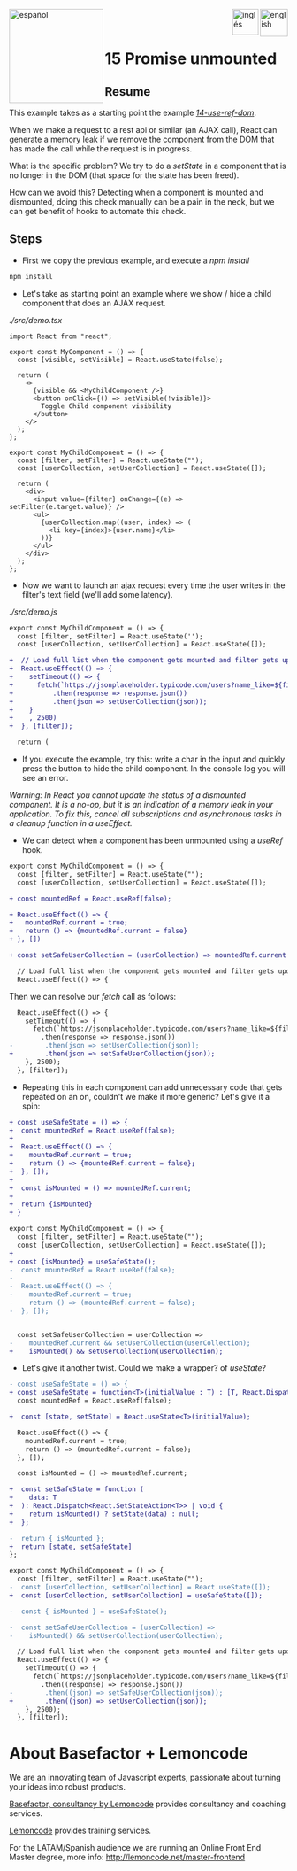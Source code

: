 
[<img align="left" src="https://images.squarespace-cdn.com/content/v1/56cdb491a3360cdd18de5e16/1536155167931-3JJ7O74IM4QP88L0RQS9/3_200.png" alt="español" width="170"/>](https://lemoncode.net/) 


[<img align="right" src="https://upload.wikimedia.org/wikipedia/commons/thumb/7/7c/Spain_flag_icon.svg/1200px-Spain_flag_icon.svg.png" alt="english" width="50"/>](https://github.com/Lemoncode/react-hooks-by-example/blob/master/15-promise-unmounted/Readme_es.md)
[<img align="right" src="https://assets.stickpng.com/images/580b585b2edbce24c47b2836.png" alt="inglés" width="47"/>](https://github.com/Lemoncode/react-hooks-by-example/blob/master/15-promise-unmounted/Readme.md)
  
<br>
<br>


# 15 Promise unmounted

## Resume

This example takes as a starting point the example [_14-use-ref-dom_](https://github.com/Lemoncode/react-hooks-by-example/blob/master/14-use-ref-dom).

When we make a request to a rest api or similar (an AJAX call),
React can generate a memory leak if we remove the component from the DOM that has
made the call while the request is in progress.

What is the specific problem? We try to do a _setState_ in a
component that is no longer in the DOM (that space for the state has been freed).

How can we avoid this? Detecting when a component is mounted and dismounted, doing
this check manually can be a pain in the neck, but we can get benefit of hooks
to automate this check.

## Steps

- First we copy the previous example, and execute a _npm install_

```bash
npm install
```

- Let's take as starting point an example where we show / hide a child
  component that does an AJAX request.

_./src/demo.tsx_

```tsx
import React from "react";

export const MyComponent = () => {
  const [visible, setVisible] = React.useState(false);

  return (
    <>
      {visible && <MyChildComponent />}
      <button onClick={() => setVisible(!visible)}>
        Toggle Child component visibility
      </button>
    </>
  );
};

export const MyChildComponent = () => {
  const [filter, setFilter] = React.useState("");
  const [userCollection, setUserCollection] = React.useState([]);

  return (
    <div>
      <input value={filter} onChange={(e) => setFilter(e.target.value)} />
      <ul>
        {userCollection.map((user, index) => (
          <li key={index}>{user.name}</li>
        ))}
      </ul>
    </div>
  );
};
```

- Now we want to launch an ajax request every time the user writes in the filter's text field (we'll add some latency).

_./src/demo.js_

```diff
export const MyChildComponent = () => {
  const [filter, setFilter] = React.useState('');
  const [userCollection, setUserCollection] = React.useState([]);

+  // Load full list when the component gets mounted and filter gets updated
+  React.useEffect(() => {
+    setTimeout(() => {
+      fetch(`https://jsonplaceholder.typicode.com/users?name_like=${filter}`)
+          .then(response => response.json())
+          .then(json => setUserCollection(json));
+    }
+    , 2500)
+  }, [filter]);

  return (
```

- If you execute the example, try this: write a char in the input and quickly press the button to hide the child component. In the console log you will see an error.

_Warning: In React you cannot update the status of a dismounted component. It is a no-op, but it is an indication of a memory leak in your application. To fix this, cancel all subscriptions and asynchronous tasks in a cleanup function in a useEffect._

- We can detect when a component has been unmounted using a _useRef_ hook.

```diff
export const MyChildComponent = () => {
  const [filter, setFilter] = React.useState("");
  const [userCollection, setUserCollection] = React.useState([]);

+ const mountedRef = React.useRef(false);

+ React.useEffect(() => {
+   mountedRef.current = true;
+   return () => {mountedRef.current = false}
+ }, [])

+ const setSafeUserCollection = (userCollection) => mountedRef.current && setUserCollection(userCollection);

  // Load full list when the component gets mounted and filter gets updated
  React.useEffect(() => {
```

Then we can resolve our _fetch_ call as follows:

```diff
  React.useEffect(() => {
    setTimeout(() => {
      fetch(`https://jsonplaceholder.typicode.com/users?name_like=${filter}`)
        .then(response => response.json())
-        .then(json => setUserCollection(json));
+        .then(json => setSafeUserCollection(json));
    }, 2500);
  }, [filter]);
```

- Repeating this in each component can add unnecessary code that gets repeated on an on, couldn't we make it more generic?
  Let's give it a spin:

```diff
+ const useSafeState = () => {
+  const mountedRef = React.useRef(false);
+
+  React.useEffect(() => {
+    mountedRef.current = true;
+    return () => {mountedRef.current = false};
+  }, []);
+
+  const isMounted = () => mountedRef.current;
+
+  return {isMounted}
+ }

export const MyChildComponent = () => {
  const [filter, setFilter] = React.useState("");
  const [userCollection, setUserCollection] = React.useState([]);
+
+ const {isMounted} = useSafeState();
-  const mountedRef = React.useRef(false);
-
-  React.useEffect(() => {
-    mountedRef.current = true;
-    return () => (mountedRef.current = false);
-  }, []);


  const setSafeUserCollection = userCollection =>
-    mountedRef.current && setUserCollection(userCollection);
+    isMounted() && setUserCollection(userCollection);

```

- Let's give it another twist. Could we make a wrapper?
  of _useState_?

```diff
- const useSafeState = () => {
+ const useSafeState = function<T>(initialValue : T) : [T, React.Dispatch<React.SetStateAction<T>>] {
  const mountedRef = React.useRef(false);

+  const [state, setState] = React.useState<T>(initialValue);

  React.useEffect(() => {
    mountedRef.current = true;
    return () => (mountedRef.current = false);
  }, []);

  const isMounted = () => mountedRef.current;

+  const setSafeState = function (
+    data: T
+  ): React.Dispatch<React.SetStateAction<T>> | void {
+    return isMounted() ? setState(data) : null;
+  };

-  return { isMounted };
+  return [state, setSafeState]
};

export const MyChildComponent = () => {
  const [filter, setFilter] = React.useState("");
-  const [userCollection, setUserCollection] = React.useState([]);
+  const [userCollection, setUserCollection] = useSafeState([]);

-  const { isMounted } = useSafeState();

-  const setSafeUserCollection = (userCollection) =>
-    isMounted() && setUserCollection(userCollection);

  // Load full list when the component gets mounted and filter gets updated
  React.useEffect(() => {
    setTimeout(() => {
      fetch(`https://jsonplaceholder.typicode.com/users?name_like=${filter}`)
        .then((response) => response.json())
-        .then((json) => setSafeUserCollection(json));
+        .then((json) => setUserCollection(json));
    }, 2500);
  }, [filter]);
```

# About Basefactor + Lemoncode

We are an innovating team of Javascript experts, passionate about turning your ideas into robust products.

[Basefactor, consultancy by Lemoncode](http://www.basefactor.com) provides consultancy and coaching services.

[Lemoncode](http://lemoncode.net/services/en/#en-home) provides training services.

For the LATAM/Spanish audience we are running an Online Front End Master degree, more info: http://lemoncode.net/master-frontend
